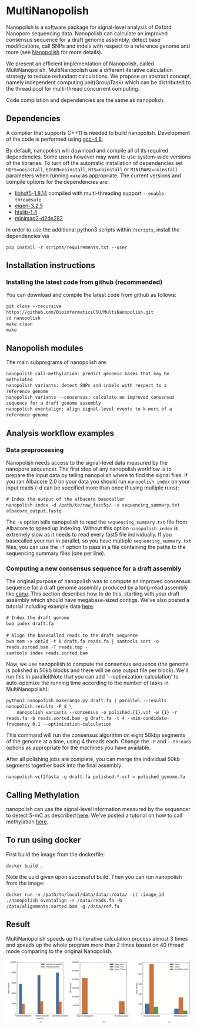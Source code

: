 # MultiNanopolish

Nanopolish is a software package for signal-level analysis of Oxford Nanopore sequencing data. Nanopolish can calculate an improved consensus sequence for a draft genome assembly, detect base modifications, call SNPs and indels with respect to a reference genome and more (see [Nanopolish](https://github.com/jts/nanopolish) for more details).

We present an efficient  implementation of Nanopolish, called MultiNanopolish. MultiNanopolish use a different iterative calculation strategy to reduce redundant calculations.  We propose an abstract concept, namely independent computing unit(GroupTask) which can be distributed to the thread pool for multi-thread concurrent computing.

Code compilation and dependencies are the same as nanopolish.

## Dependencies

A compiler that supports C++11 is needed to build nanopolish. Development of the code is performed using [gcc-4.8](https://gcc.gnu.org/gcc-4.8/).

By default, nanopolish will download and compile all of its required dependencies. Some users however may want to use system-wide versions of the libraries. To turn off the automatic installation of dependencies set `HDF5=noinstall`, `EIGEN=noinstall`, `HTS=noinstall` or `MINIMAP2=noinstall` parameters when running `make` as appropriate. The current versions and compile options for the dependencies are:

* [libhdf5-1.8.14](http://www.hdfgroup.org/HDF5/release/obtain5.html) compiled with multi-threading support `--enable-threadsafe`
* [eigen-3.2.5](http://eigen.tuxfamily.org)
* [htslib-1.4](http://github.com/samtools/htslib)
* [minimap2-d2de282](http://github.com/lh3/minimap2)

In order to use the additional python3 scripts within `/scripts`, install the dependencies via

```
pip install -r scripts/requirements.txt --user
```


## Installation instructions

### Installing the latest code from github (recommended)

You can download and compile the latest code from github as follows:

```
git clone --recursive https://github.com/BioinformaticsCSU/MultiNanopolish.git
cd nanopolish
make clean
make
```

## Nanopolish modules

The main subprograms of nanopolish are:

```
nanopolish call-methylation: predict genomic bases that may be methylated
nanopolish variants: detect SNPs and indels with respect to a reference genome
nanopolish variants --consensus: calculate an improved consensus sequence for a draft genome assembly
nanopolish eventalign: align signal-level events to k-mers of a reference genome
```

## Analysis workflow examples

### Data preprocessing

Nanopolish needs access to the signal-level data measured by the nanopore sequencer. The first step of any nanopolish workflow is to prepare the input data by telling nanopolish where to find the signal files. If you ran Albacore 2.0 on your data you should run `nanopolish index` on your input reads (-d can be specified more than once if using multiple runs):

```
# Index the output of the albacore basecaller
nanopolish index -d /path/to/raw_fast5s/ -s sequencing_summary.txt albacore_output.fastq
```

The `-s` option tells nanopolish to read the `sequencing_summary.txt` file from Albacore to speed up indexing. Without this option `nanopolish index` is extremely slow as it needs to read every fast5 file individually. If you basecalled your run in parallel, so you have multiple `sequencing_summary.txt` files, you can use the `-f` option to pass in a file containing the paths to the sequencing summary files (one per line).

### Computing a new consensus sequence for a draft assembly

The original purpose of nanopolish was to compute an improved consensus sequence for a draft genome assembly produced by a long-read assembly like [canu](https://github.com/marbl/canu). This section describes how to do this, starting with your draft assembly which should have megabase-sized contigs. We've also posted a tutorial including example data [here](http://nanopolish.readthedocs.io/en/latest/quickstart_consensus.html).

```
# Index the draft genome
bwa index draft.fa

# Align the basecalled reads to the draft sequence
bwa mem -x ont2d -t 8 draft.fa reads.fa | samtools sort -o reads.sorted.bam -T reads.tmp -
samtools index reads.sorted.bam
```

Now, we use nanopolish to compute the consensus sequence (the genome is polished in 50kb blocks and there will be one output file per block). We'll run this in parallel(Note that you can add '--optimization-calculation' to auto-optimize the running time according to the number of tasks in MultiNanopolish):

```
python3 nanopolish_makerange.py draft.fa | parallel --results nanopolish.results -P 8 \
    nanopolish variants --consensus -o polished.{1}.vcf -w {1} -r reads.fa -b reads.sorted.bam -g draft.fa -t 4 --min-candidate-frequency 0.1 --optimization-calculation
```

This command will run the consensus algorithm on eight 50kbp segments of the genome at a time, using 4 threads each. Change the ```-P``` and ```--threads``` options as appropriate for the machines you have available.

After all polishing jobs are complete, you can merge the individual 50kb segments together back into the final assembly:

```
nanopolish vcf2fasta -g draft.fa polished.*.vcf > polished_genome.fa
```

## Calling Methylation

nanopolish can use the signal-level information measured by the sequencer to detect 5-mC as described [here](http://www.nature.com/nmeth/journal/vaop/ncurrent/full/nmeth.4184.html). We've posted a tutorial on how to call methylation [here](http://nanopolish.readthedocs.io/en/latest/quickstart_call_methylation.html).

## To run using docker

First build the image from the dockerfile:
```
docker build .
```
Note the uuid given upon successful build.
Then you can run nanopolish from the image:
```
docker run -v /path/to/local/data/data/:/data/ -it :image_id  ./nanopolish eventalign -r /data/reads.fa -b /data/alignments.sorted.bam -g /data/ref.fa
```

## Result

MultiNanopolish speeds up the iterative calculation process almost 3 times and speeds up the
whole program more than 2 times based on 40 thread mode comparing to the original Nanopolish.

![MultiNanopolish experiment result](https://github.com/BoredMa/MultiNanopolish/blob/master/test/performance.png)
